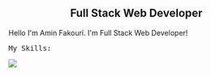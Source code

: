 <div align='center'>
  <h2>Full Stack Web Developer</h2>
</div>
<div>
  <p>Hello I'm Amin Fakouri. I'm Full Stack Web Developer!</p>
</dib>
<pre>My Skills:</pre>
<img src='https://skillicons.dev/icons?i=laravel,js,html,css,alpinejs,php,tailwind,bootstrap&perline=4'/>

